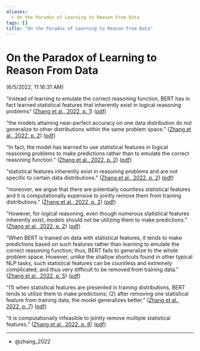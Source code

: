 ```yaml
---
aliases:
  - On the Paradox of Learning to Reason From Data
tags: []
title: "On the Paradox of Learning to Reason From Data"
---
```


# On the Paradox of Learning to Reason From Data

(6/5/2022, 11:16:31 AM)

“instead of learning to emulate the correct reasoning function, BERT has in fact learned statistical features that inherently exist in logical reasoning problems” ([Zhang et al., 2022, p. 1](zotero://select/library/items/AKZXH8LK)) ([pdf](zotero://open-pdf/library/items/NC8TRG2L?page=1&annotation=ZLE9HQVL))

“the models attaining near-perfect accuracy on one data distribution do not generalize to other distributions within the same problem space.” ([Zhang et al., 2022, p. 2](zotero://select/library/items/AKZXH8LK)) ([pdf](zotero://open-pdf/library/items/NC8TRG2L?page=2&annotation=3NJ6HTZ4))

“In fact, the model has learned to use statistical features in logical reasoning problems to make predictions rather than to emulate the correct reasoning function.” ([Zhang et al., 2022, p. 2](zotero://select/library/items/AKZXH8LK)) ([pdf](zotero://open-pdf/library/items/NC8TRG2L?page=2&annotation=KKZ5SXVE))

“statistical features inherently exist in reasoning problems and are not specific to certain data distributions.” ([Zhang et al., 2022, p. 2](zotero://select/library/items/AKZXH8LK)) ([pdf](zotero://open-pdf/library/items/NC8TRG2L?page=2&annotation=2WC6EFS3))

“moreover, we argue that there are potentially countless statistical features and it is computationally expensive to jointly remove them from training distributions.” ([Zhang et al., 2022, p. 2](zotero://select/library/items/AKZXH8LK)) ([pdf](zotero://open-pdf/library/items/NC8TRG2L?page=2&annotation=ZR9XAWNS))

“However, for logical reasoning, even though numerous statistical features inherently exist, models should not be utilizing them to make predictions.” ([Zhang et al., 2022, p. 2](zotero://select/library/items/AKZXH8LK)) ([pdf](zotero://open-pdf/library/items/NC8TRG2L?page=2&annotation=UHCK5DSB))

“When BERT is trained on data with statistical features, it tends to make predictions based on such features rather than learning to emulate the correct reasoning function; thus, BERT fails to generalize to the whole problem space. However, unlike the shallow shortcuts found in other typical NLP tasks, such statistical features can be countless and extremely complicated, and thus very difficult to be removed from training data.” ([Zhang et al., 2022, p. 5](zotero://select/library/items/AKZXH8LK)) ([pdf](zotero://open-pdf/library/items/NC8TRG2L?page=5&annotation=SNP7MN4R))

“(1) when statistical features are presented in training distributions, BERT tends to utilize them to make predictions; (2) after removing one statistical feature from training data, the model generalizes better.” ([Zhang et al., 2022, p. 7](zotero://select/library/items/AKZXH8LK)) ([pdf](zotero://open-pdf/library/items/NC8TRG2L?page=7&annotation=NUB9Z68R))

“it is computationally infeasible to jointly remove multiple statistical features.” ([Zhang et al., 2022, p. 8](zotero://select/library/items/AKZXH8LK)) ([pdf](zotero://open-pdf/library/items/NC8TRG2L?page=8&annotation=SH6GIKN7))

***
- @zhang_2022